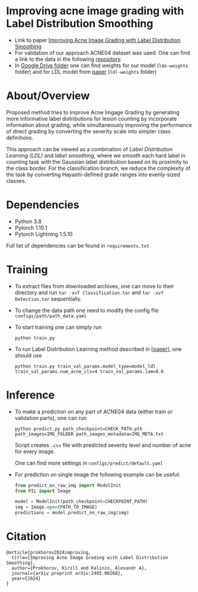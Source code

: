 # Improving acne image grading with Label Distribution Smoothing
- Link to paper [Improving Acne Image Grading with Label Distribution Smoothing](https://arxiv.org/abs/2403.00268)
- For validation of our approach ACNE04 dataset was used. One can find a link to the data in the following [repository](https://github.com/xpwu95/LDL).
- In [Google Drive folder](https://drive.google.com/drive/folders/1yCQfosewm5MctzbrCdbVNFiM9NFo80UL?usp=sharing) one can find weights for our model (`lds-weights` folder) and for LDL model from [paper](https://openaccess.thecvf.com/content_ICCV_2019/papers/Wu_Joint_Acne_Image_Grading_and_Counting_via_Label_Distribution_Learning_ICCV_2019_paper.pdf) (`ldl-weights` folder)

# About/Overview
Proposed method tries to improve Acne Imgage Grading by generating more informative label distributions for lesion counting by incorporate information about grading, while simultaneously improving the performance of direct grading by converting the severity scale into simpler class definitions.

This approach can be viewed as a combination of _Label Distribution Learning (LDL)_ and _label smoothing_, where we smooth each hard label in counting task with the Gaussian label distribution based on its proximity to the class border. For the classification
branch, we reduce the complexity of the task by converting Hayashi-defined grade ranges into evenly-sized classes.

# Dependencies
- Python 3.8
- Pytorch 1.10.1
- Pytorch Lightning 1.5.10

Full list of dependencies can be found in `requirements.txt`

# Training
- To extract files from downloaded archives, one can move to their directory and run ```tar -xvf Classification.tar``` and ```tar -xvf Detection.tar``` sequentially.
- To change the data path one need to modify the config file `configs/path/path_data.yaml`

- To start training one can simply run

  ```
  python train.py
  ```
- To run Label Distribution Learning method described in [[paper](https://openaccess.thecvf.com/content_ICCV_2019/papers/Wu_Joint_Acne_Image_Grading_and_Counting_via_Label_Distribution_Learning_ICCV_2019_paper.pdf)], one should use
  ```
  python train.py train_val_params.model_type=model_ldl train_val_params.num_acne_cls=4 train_val_params.lam=0.6
  ```

# Inference
- To make a prediction on any part of ACNE04 data (either train or validation parts), one can run
  ```
  python predict.py path_checkpoint=CHECK_PATH.pth path_images=IMG_FOLDER path_images_metadata=IMG_META.txt
  ```
  Script creates ```.csv``` file with predicted severity level and number of acne for every image.

  One can find more settings in ```configs/predict/default.yaml```
- For prediction on single image the following example can be useful:
  ```python 
  from predict_on_raw_img import ModelInit
  from PIL import Image
  
  model = ModelInit(path_checkpoint=CHECKPOINT_PATH)
  img = Image.open(PATH_TO_IMAGE)
  predictions = model.predict_on_raw_img(img)
  ```

# Citation
```
@article{prokhorov2024improving,
  title={Improving Acne Image Grading with Label Distribution Smoothing},
  author={Prokhorov, Kirill and Kalinin, Alexandr A},
  journal={arXiv preprint arXiv:2403.00268},
  year={2024}
}
```
